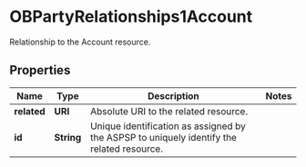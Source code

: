 

# OBPartyRelationships1Account

Relationship to the Account resource.

## Properties

| Name | Type | Description | Notes |
|------------ | ------------- | ------------- | -------------|
|**related** | **URI** | Absolute URI to the related resource. |  |
|**id** | **String** | Unique identification as assigned by the ASPSP to uniquely identify the related resource. |  |



